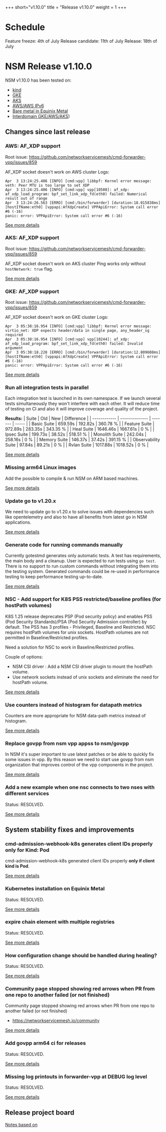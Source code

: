 
+++
short="v1.10.0"
title = "Release v1.10.0"
weight = 1
+++

# Schedule 

Feature freeze: 4th of July
Release candidate: 11th of July
Release: 18th of July

# NSM Release v1.10.0 


NSM v1.10.0 has been tested on:
- [kind](https://github.com/networkservicemesh/integration-k8s-kind/actions?query=branch%3Arelease%2Fv1.10.0+)
- [GKE](https://github.com/networkservicemesh/integration-k8s-gke/actions?query=branch%3Arelease%2Fv1.10.0+)
- [AKS](https://github.com/networkservicemesh/integration-k8s-aks/actions?query=branch%3Arelease%2Fv1.10.0+)
- [AWS/AWS IPv6](https://github.com/networkservicemesh/integration-k8s-aws/actions?query=branch%3Arelease%2Fv1.10.0+)
- [Bare metal in Equinix Metal](https://github.com/networkservicemesh/integration-k8s-packet/actions?query=branch%3Arelease%2Fv1.10.0+)
- [Interdomain GKE/AWS/AKS](https://github.com/networkservicemesh/integration-interdomain-k8s/actions?query=branch%3Arelease%2Fv1.10.0+))

## Changes since last release



### AWS: AF_XDP support


Root issue: https://github.com/networkservicemesh/cmd-forwarder-vpp/issues/859

AF_XDP socket doesn't work on AWS cluster
Logs:
```
Apr  3 13:24:25.406 [INFO] [cmd:vpp] libbpf: Kernel error message: veth: Peer MTU is too large to set XDP
Apr  3 13:24:25.406 [INFO] [cmd:vpp] vpp[10508]: af_xdp: af_xdp_load_program: bpf_set_link_xdp_fd(eth0) failed: Numerical result out of range
Apr  3 13:24:26.563 [ERRO] [cmd:/bin/forwarder] [duration:18.015838ms] [hostIfName:eth0] [vppapi:AfXdpCreate] VPPApiError: System call error #6 (-16)
panic: error: VPPApiError: System call error #6 (-16)
```

[See more details](https://github.com/networkservicemesh/integration-k8s-aws/issues/356)


### AKS: AF_XDP support


Root issue: https://github.com/networkservicemesh/cmd-forwarder-vpp/issues/859

AF_XDP socket doesn't work on AKS cluster
Ping works only without `hostNetwork: true` flag.

[See more details](https://github.com/networkservicemesh/integration-k8s-aks/issues/282)


### GKE: AF_XDP support


Root issue: https://github.com/networkservicemesh/cmd-forwarder-vpp/issues/859

AF_XDP socket doesn't work on GKE cluster
Logs:
```
Apr  3 05:38:16.954 [INFO] [cmd:vpp] libbpf: Kernel error message: virtio_net: XDP expects header/data in single page, any_header_sg required
Apr  3 05:38:16.954 [INFO] [cmd:vpp] vpp[10244]: af_xdp: af_xdp_load_program: bpf_set_link_xdp_fd(eth0) failed: Invalid argument
Apr  3 05:38:18.228 [ERRO] [cmd:/bin/forwarder] [duration:12.809608ms] [hostIfName:eth0] [vppapi:AfXdpCreate] VPPApiError: System call error #6 (-16)
panic: error: VPPApiError: System call error #6 (-16)
```

[See more details](https://github.com/networkservicemesh/integration-k8s-gke/issues/383)


### Run all integration tests in parallel

Each integration test is launched in its own namespace. If we launch several tests simultaneously they won't interfere with each other. It will reduce time of testing on CI and also it will improve coverage and quality of the project.


**Results:**
| Suite | Old | New | Difference |
| ------------ | -------------- | ------- | ----- |
| Basic Suite | 659.59s | 192.82s | 360.78 % |
| Feature Suite | 972.89s | 283.35s | 343.35 % |
| Heal Suite | 1646.46s | 1667.61s  | 0 % |
| Ipsec Suite | 199.73s | 38.52s | 518.51 % |
| Monolith Suite | 242.04s | 258.16s | 0 % |
| Memory Suite | 146.37s | 37.42s | 391.15 %  |
| Observability Suite | 97.84s | 89.21s | 0 % |
| Rvlan Suite | 1017.88s | 1018.52s | 0 % |

[See more details](https://github.com/networkservicemesh/integration-tests/issues/2769)


### Missing arm64 Linux images

Add the possible to compile & run NSM on ARM based machines.

[See more details](https://github.com/networkservicemesh/deployments-k8s/issues/9215)


### Update go to v1.20.x



We need to update go to v1.20.x to solve issues with dependencies such like opentelemetry and also to have all benefits from latest go in NSM applications.

[See more details](https://github.com/networkservicemesh/deployments-k8s/issues/9216)


### Generate code for running commands manually

Currently gotestmd generates only automatic tests.
A test has requirements, the main body and a cleanup.
User is expected to run tests using `go test`.
There is no support to run custom commands without integrating them into the testing system.
Generated commands could be re-used in performance testing to keep performance testing up-to-date.

[See more details](https://github.com/networkservicemesh/gotestmd/issues/39)


### NSC - Add support for K8S PSS restricted/baseline profiles (for hostPath volumes)

K8S 1.25 release deprecates PSP (Pod security policy) and enables PSS (Pod Security Standards)/PSA (Pod Security Admission controller) by default. The PSS has 3 profiles - Privileged, Baseline and Restricted. 
NSC requires hostPath volumes for unix sockets. HostPath volumes are not permitted in Baseline/Restricted profiles. 

Need a solution for NSC to work in Baseline/Restricted profiles.

Couple of options:
- NSM CSI driver : Add a NSM CSI driver plugin to mount the hostPath volume.
- Use network sockets instead of unix sockets and eliminate the need for hostPath volume.
<!--- Try to give a general description (optional if it overlaps with the content from the Google Docs file) -->

[See more details](https://github.com/networkservicemesh/deployments-k8s/issues/9218)


### Use counters instead of histogram for datapath metrics

Counters are more appropriate for NSM data-path metrics instead of histogram.

[See more details](https://github.com/networkservicemesh/sdk/issues/1464)


### Replace govpp from nsm vpp appss to nsm/govpp

In NSM it's super important to use latest patches or be able to quickly fix some issues in vpp. By this reason we need to start use govpp from nsm organization that improves control of the vpp components in the project.

[See more details](https://github.com/networkservicemesh/govpp/issues/2)


### Add a new example when one nsc connects to two nses with different services

Status: RESOLVED.

[See more details](https://github.com/networkservicemesh/deployments-k8s/issues/9294)


## System stability fixes and improvements



### cmd-admission-webhook-k8s generates client IDs properly only for Kind: Pod

cmd-admission-webhook-k8s generated client IDs properly **only if client kind is Pod**.

[See more details](https://github.com/networkservicemesh/deployments-k8s/issues/9170)


### Kubernetes installation on Equinix Metal

Status: RESOLVED.

[See more details](https://github.com/kubernetes-sigs/cluster-api-provider-packet/issues/598)


### expire chain element with multiple registries

Status: RESOLVED.

[See more details](https://github.com/networkservicemesh/sdk/issues/1472)


### How configuration change should be handled during healing?

Status: RESOLVED.

[See more details](https://github.com/networkservicemesh/deployments-k8s/issues/9219)


### Community page stopped showing red arrows when PR from one repo to another failed (or not finished)

Community page  stopped showing red arrows when PR from one repo to another failed (or not finished)
- https://networkservicemesh.io/community

[See more details](https://github.com/networkservicemesh/site/issues/252)


### Add govpp arm64 ci for releases

Status: RESOLVED.

[See more details](https://github.com/networkservicemesh/govpp/issues/1)


### Missing log printouts in forwarder-vpp at DEBUG log level 

Status: RESOLVED.

[See more details](https://github.com/networkservicemesh/deployments-k8s/issues/9242)



## Release project board

[Notes based on](https://github.com/orgs/networkservicemesh/projects/16)
